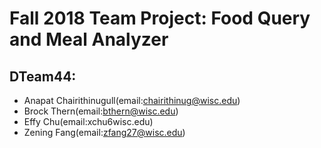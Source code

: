 # Fall 2018 Team Project: Food Query and Meal Analyzer

## DTeam44:

- Anapat Chairithinugull(email:chairithinug@wisc.edu)
- Brock Thern(email:bthern@wisc.edu)
- Effy Chu(email:xchu6wisc.edu)
- Zening Fang(email:zfang27@wisc.edu)
